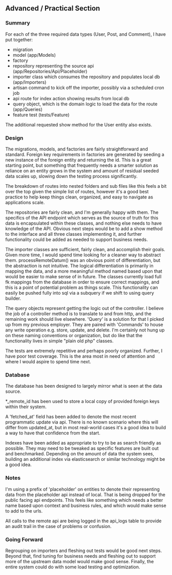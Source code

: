 Advanced / Practical Section
--
### Summary
For each of the three required data types (User, Post, and Comment), I have put together: 
* migration
* model (app/Models)
* factory
* repository representing the source api (app/Repositories/Api/Placeholder)
* importer class which consumes the repository and populates local db (app/Importers)
* artisan command to kick off the importer, possibly via a scheduled cron job
* api route for index action showing results from local db
* query object, which is the domain logic to load the data for the route (app/Queries)
* feature test (tests/Feature)

The additional requested show method for the User entity also exists.

### Design
The migrations, models, and factories are fairly straightforward and standard. Foreign key requirements in factories are generated by seeding a new instance of the foreign entity and returning the id. This is a great starting point, but something that frequently needs a smarter solution as reliance on an entity grows in the system and amount of residual seeded data scales up, slowing down the testing process significantly. 

The breakdown of routes into nested folders and sub files like this feels a bit over the top given the simple list of routes, however it's a good best practice to help keep things clean, organized, and easy to navigate as applications scale.

The repositories are fairly clean, and I'm generally happy with them. The specifics of the API endpoint which serves as the source of truth for this data is encapsulated within these classes, and nothing else needs to have knowledge of the API. Obvious next steps would be to add a show method to the interface and all three classes implementing it, and further functionality could be added as needed to support business needs.

The importer classes are sufficient, fairly clean, and accomplish their goals. Given more time, I would spend time looking for a cleaner way to abstract them. processRemoteDatum() was an obvious point of differentiation, but the abstraction is not intuitive. The logical differentiation is primarily in mapping the data, and a more meaningful method named based upon that would be easier to make sense of in future. The classes currently load full fk mappings from the database in order to ensure correct mappings, and this is a point of potential problem as things scale. This functionality can easily be pushed fully into sql via a subquery if we shift to using query builder.

The query objects represent getting the logic out of the controller. I believe the job of a controller method is to translate to and from http, and the remaining work should live elsewhere. 'Query' is a solution for that I picked up from my previous employer. They are paired with 'Commands' to house any write operation e.g. store, update, and delete. I'm certainly not hung up on these naming conventions or organization, but do like that the functionality lives in simple "plain old php" classes. 

The tests are extremely repetitive and perhaps poorly organized. Further, I have poor test coverage. This is the area most in need of attention and where I would aspire to spend time next.

### Database
The database has been designed to largely mirror what is seen at the data source.  

*_remote_id has been used to store a local copy of provided foreign keys within their system. 

A 'fetched_at' field has been added to denote the most recent programmatic update via api. There is no known scenario where this will differ from updated_at, but in most real-world cases it's a good idea to build a way to have that confidence from the start.

Indexes have been added as appropriate to try to be as search friendly as possible. They may need to be tweaked as specific features are built out and benchmarked. Depending on the amount of data the system sees, building an additional index via elasticsearch or similar technology might be a good idea.


### Notes
I'm using a prefix of 'placeholder' on entities to denote their representing data from the placeholder api instead of local. That is being dropped for the public facing api endpoints. This feels like something which needs a better name based upon context and business rules, and which would make sense to add to the urls.

All calls to the remote api are being logged in the api_logs table to provide an audit trail in the case of problems or confusion. 

### Going Forward

Regrouping on importers and fleshing out tests would be good next steps. Beyond that, find tuning for business needs and fleshing out to support more of the upstream data model would make good sense. Finally, the entire system could do with some load testing and optimization.
